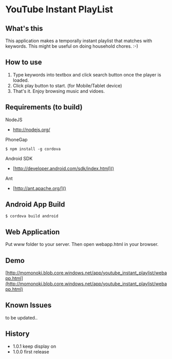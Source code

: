 YouTube Instant PlayList
================

## What's this

This application makes a temporally instant playlist that matches with keywords. This might be useful on doing household chores. :-)

## How to use

1. Type keywords into textbox and click search button once the player is loaded.
2. Click play button to start. (for Mobile/Tablet device)
3. That's it. Enjoy browsing music and vidoes.

## Requirements (to build)

NodeJS
* [http://nodejs.org/ ]()

PhoneGap

``
  $ npm install -g cordova
``

Android SDK
* [http://developer.android.com/sdk/index.html]()

Ant
* [http://ant.apache.org/]()

## Android App Build

``
  $ cordova build android
``

## Web Application

Put www folder to your server.
Then open webapp.html in your browser.

## Demo

[http://momonoki.blob.core.windows.net/app/youtube_instant_playlist/webapp.html](http://momonoki.blob.core.windows.net/app/youtube_instant_playlist/webapp.html)

## Known Issues

to be updated..

## History

* 1.0.1 keep display on
* 1.0.0 first release
